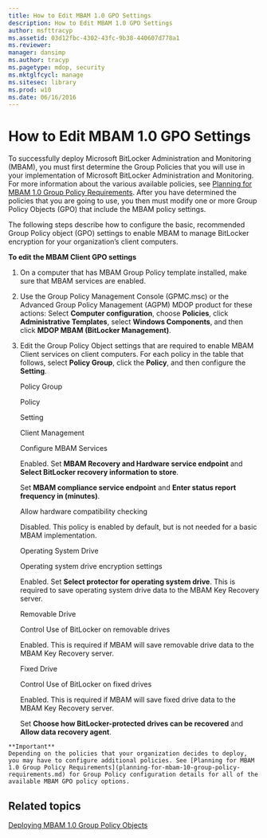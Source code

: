 ```yaml
---
title: How to Edit MBAM 1.0 GPO Settings
description: How to Edit MBAM 1.0 GPO Settings
author: msfttracyp
ms.assetid: 03d12fbc-4302-43fc-9b38-440607d778a1
ms.reviewer: 
manager: dansimp
ms.author: tracyp
ms.pagetype: mdop, security
ms.mktglfcycl: manage
ms.sitesec: library
ms.prod: w10
ms.date: 06/16/2016
---
```



# How to Edit MBAM 1.0 GPO Settings


To successfully deploy Microsoft BitLocker Administration and Monitoring (MBAM), you must first determine the Group Policies that you will use in your implementation of Microsoft BitLocker Administration and Monitoring. For more information about the various available policies, see [Planning for MBAM 1.0 Group Policy Requirements](planning-for-mbam-10-group-policy-requirements.md). After you have determined the policies that you are going to use, you then must modify one or more Group Policy Objects (GPO) that include the MBAM policy settings.

The following steps describe how to configure the basic, recommended Group Policy object (GPO) settings to enable MBAM to manage BitLocker encryption for your organization’s client computers.

**To edit the MBAM Client GPO settings**

1.  On a computer that has MBAM Group Policy template installed, make sure that MBAM services are enabled.

2.  Use the Group Policy Management Console (GPMC.msc) or the Advanced Group Policy Management (AGPM) MDOP product for these actions: Select **Computer configuration**, choose **Policies**, click **Administrative Templates**, select **Windows Components**, and then click **MDOP MBAM (BitLocker Management)**.

3.  Edit the Group Policy Object settings that are required to enable MBAM Client services on client computers. For each policy in the table that follows, select **Policy Group**, click the **Policy**, and then configure the **Setting**.

    Policy Group

    Policy

    Setting

    Client Management

    Configure MBAM Services

    Enabled. Set **MBAM Recovery and Hardware service endpoint** and **Select BitLocker recovery information to store**.

    Set **MBAM compliance service endpoint** and **Enter status report frequency in (minutes)**.

    Allow hardware compatibility checking

    Disabled. This policy is enabled by default, but is not needed for a basic MBAM implementation.

    Operating System Drive

    Operating system drive encryption settings

    Enabled. Set **Select protector for operating system drive**. This is required to save operating system drive data to the MBAM Key Recovery server.

    Removable Drive

    Control Use of BitLocker on removable drives

    Enabled. This is required if MBAM will save removable drive data to the MBAM Key Recovery server.

    Fixed Drive

    Control Use of BitLocker on fixed drives

    Enabled. This is required if MBAM will save fixed drive data to the MBAM Key Recovery server.

    Set **Choose how BitLocker-protected drives can be recovered** and **Allow data recovery agent**.



~~~
**Important**  
Depending on the policies that your organization decides to deploy, you may have to configure additional policies. See [Planning for MBAM 1.0 Group Policy Requirements](planning-for-mbam-10-group-policy-requirements.md) for Group Policy configuration details for all of the available MBAM GPO policy options.
~~~



## Related topics


[Deploying MBAM 1.0 Group Policy Objects](deploying-mbam-10-group-policy-objects.md)









